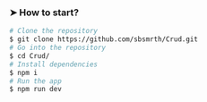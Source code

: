 ### ➤ How to start?

```bash
# Clone the repository
$ git clone https://github.com/sbsmrth/Crud.git
# Go into the repository
$ cd Crud/
# Install dependencies
$ npm i
# Run the app
$ npm run dev
```
